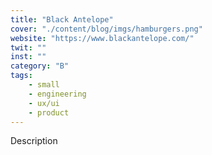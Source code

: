 ```yaml
---
title: "Black Antelope"
cover: "./content/blog/imgs/hamburgers.png"
website: "https://www.blackantelope.com/"
twit: ""
inst: ""
category: "B"
tags:
    - small
    - engineering
    - ux/ui
    - product
---
```


Description
